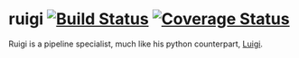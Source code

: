 ruigi [![Build Status](https://img.shields.io/travis/kirillseva/ruigi.svg)](https://travis-ci.org/kirillseva/ruigi) [![Coverage Status](https://img.shields.io/coveralls/kirillseva/ruigi.svg)](https://coveralls.io/r/kirillseva/ruigi)
===========

Ruigi is a pipeline specialist, much like his python counterpart,
[Luigi](https://github.com/spotify/luigi).
